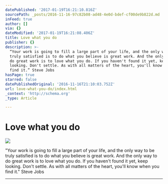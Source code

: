 ```yaml
---
datePublished: '2017-01-19T16:21:10.816Z'
sourcePath: _posts/2016-11-16-97c82b08-ad48-4e0d-bdef-cf00de9b822d.md
inFeed: true
author: []
via: {}
dateModified: '2017-01-19T16:21:08.406Z'
title: Love what you do
publisher: {}
description: >-
  “Your work is going to fill a large part of your life, and the only way to be
  truly satisfied is to do what you believe is great work. And the only way to
  do great work is to love what you do. If you haven't found it yet, keep
  looking. Don't settle. As with all matters of the heart, you'll know when you
  find it.” Steve Jobs
hasPage: true
starred: false
datePublishedOriginal: '2016-11-16T21:10:03.752Z'
url: love-what-you-do/index.html
_context: 'http://schema.org'
_type: Article

---
```

# Love what you do
![](https://the-grid-user-content.s3-us-west-2.amazonaws.com/7fce4fc9-6c4d-4f44-b981-ce5966f928d3.jpg)

"Your work is going to fill a large part of your life, and the only way to be truly satisfied is to do what you believe is great work. And the only way to do great work is to love what you do. If you haven't found it yet, keep looking. Don't settle. As with all matters of the heart, you'll know when you find it." Steve Jobs

---